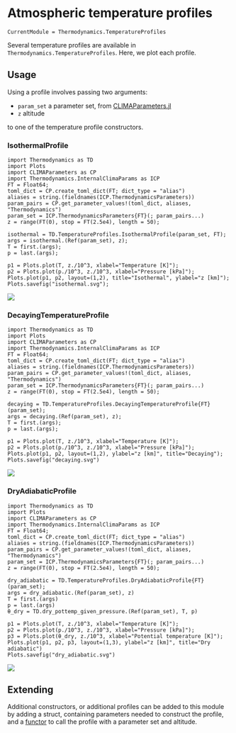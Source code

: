 # Atmospheric temperature profiles

```@meta
CurrentModule = Thermodynamics.TemperatureProfiles
```

Several temperature profiles are available in `Thermodynamics.TemperatureProfiles`. Here, we plot each profile.

## Usage

Using a profile involves passing two arguments:

 - `param_set` a parameter set, from [CLIMAParameters.jl](https://github.com/CliMA/CLIMAParameters.jl)
 - `z` altitude

to one of the temperature profile constructors.

### IsothermalProfile

```@example
import Thermodynamics as TD
import Plots
import CLIMAParameters as CP
import Thermodynamics.InternalClimaParams as ICP
FT = Float64;
toml_dict = CP.create_toml_dict(FT; dict_type = "alias")
aliases = string.(fieldnames(ICP.ThermodynamicsParameters))
param_pairs = CP.get_parameter_values!(toml_dict, aliases, "Thermodynamics")
param_set = ICP.ThermodynamicsParameters{FT}(; param_pairs...)
z = range(FT(0), stop = FT(2.5e4), length = 50);

isothermal = TD.TemperatureProfiles.IsothermalProfile(param_set, FT);
args = isothermal.(Ref(param_set), z);
T = first.(args);
p = last.(args);

p1 = Plots.plot(T, z./10^3, xlabel="Temperature [K]");
p2 = Plots.plot(p./10^3, z./10^3, xlabel="Pressure [kPa]");
Plots.plot(p1, p2, layout=(1,2), title="Isothermal", ylabel="z [km]");
Plots.savefig("isothermal.svg");
```
![](isothermal.svg)


### DecayingTemperatureProfile

```@example
import Thermodynamics as TD
import Plots
import CLIMAParameters as CP
import Thermodynamics.InternalClimaParams as ICP
FT = Float64;
toml_dict = CP.create_toml_dict(FT; dict_type = "alias")
aliases = string.(fieldnames(ICP.ThermodynamicsParameters))
param_pairs = CP.get_parameter_values!(toml_dict, aliases, "Thermodynamics")
param_set = ICP.ThermodynamicsParameters{FT}(; param_pairs...)
z = range(FT(0), stop = FT(2.5e4), length = 50);

decaying = TD.TemperatureProfiles.DecayingTemperatureProfile{FT}(param_set);
args = decaying.(Ref(param_set), z);
T = first.(args);
p = last.(args);

p1 = Plots.plot(T, z./10^3, xlabel="Temperature [K]");
p2 = Plots.plot(p./10^3, z./10^3, xlabel="Pressure [kPa]");
Plots.plot(p1, p2, layout=(1,2), ylabel="z [km]", title="Decaying");
Plots.savefig("decaying.svg")
```
![](decaying.svg)

### DryAdiabaticProfile

```@example
import Thermodynamics as TD
import Plots
import CLIMAParameters as CP
import Thermodynamics.InternalClimaParams as ICP
FT = Float64;
toml_dict = CP.create_toml_dict(FT; dict_type = "alias")
aliases = string.(fieldnames(ICP.ThermodynamicsParameters))
param_pairs = CP.get_parameter_values!(toml_dict, aliases, "Thermodynamics")
param_set = ICP.ThermodynamicsParameters{FT}(; param_pairs...)
z = range(FT(0), stop = FT(2.5e4), length = 50);

dry_adiabatic = TD.TemperatureProfiles.DryAdiabaticProfile{FT}(param_set);
args = dry_adiabatic.(Ref(param_set), z)
T = first.(args)
p = last.(args)
θ_dry = TD.dry_pottemp_given_pressure.(Ref(param_set), T, p)

p1 = Plots.plot(T, z./10^3, xlabel="Temperature [K]");
p2 = Plots.plot(p./10^3, z./10^3, xlabel="Pressure [kPa]");
p3 = Plots.plot(θ_dry, z./10^3, xlabel="Potential temperature [K]");
Plots.plot(p1, p2, p3, layout=(1,3), ylabel="z [km]", title="Dry adiabatic")
Plots.savefig("dry_adiabatic.svg")
```
![](dry_adiabatic.svg)


## Extending

Additional constructors, or additional profiles can be added to this module by adding a struct, containing parameters needed to construct the profile, and a [functor](https://discourse.julialang.org/t/how-are-functors-useful/24110) to call the profile with a parameter set and altitude.

